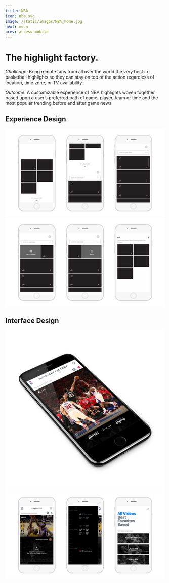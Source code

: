 ```yaml
---
title: NBA
icon: nba.svg
image: /static/images/NBA_home.jpg
next: moon
prev: access-mobile
---
```


# The highlight factory.

_Challenge:_ Bring remote fans from all over the world the very best in basketball highlights so they can stay on top of the action regardless of location, time zone, or TV availability.

_Outcome:_ A customizable experience of NBA highlights woven together based upon a user’s preferred path of game, player, team or time and the most popular trending before and after game news.

## Experience Design
![NBA UX 01](/static/images/NBA_UX_01.jpg)
![NBA UX 02](/static/images/NBA_UX_02.jpg)

## Interface Design
![NBA UI iso](/static/images/NBA_iso.jpg)
![NBA UI 01](/static/images/NBA_UI_01.jpg)
